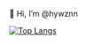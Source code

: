 👋 Hi, I’m @hywznn

[![Top Langs](https://github-readme-stats.vercel.app/api/top-langs/?username=hywznn)](https://github.com/anuraghazra/github-readme-stats)


<!---
hywznn/hywznn is a ✨ special ✨ repository because its `README.md` (this file) appears on your GitHub profile.
You can click the Preview link to take a look at your changes.
--->
